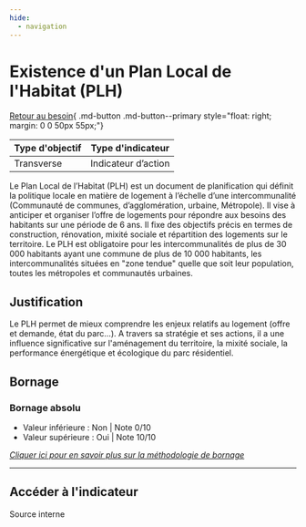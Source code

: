 ```yaml
---
hide:
  - navigation
---
```


# Existence d'un Plan Local de l'Habitat (PLH) 

[Retour au besoin](https://konsilion.github.io/diag360/pages/besoins/bv3){ .md-button .md-button--primary style="float: right; margin: 0 0 50px 55px;"}

|Type d'objectif|Type d'indicateur|
|--|--|
|Transverse|Indicateur d’action|

Le  Plan  Local  de  l’Habitat  (PLH)  est  un  document  de  planification  qui  définit  la politique  locale  en  matière  de  logement  à  l’échelle  d’une  intercommunalité (Communauté de communes, d’agglomération, urbaine, Métropole). Il vise à anticiper et  organiser  l’offre  de  logements  pour  répondre  aux  besoins  des  habitants  sur  une période  de  6  ans.  Il  fixe  des  objectifs  précis  en  termes  de  construction,  rénovation, mixité sociale et répartition des logements sur le territoire. 
Le  PLH  est  obligatoire  pour les intercommunalités de plus de 30 000 habitants ayant une  commune  de  plus  de  10  000  habitants,  les  intercommunalités  situées en "zone tendue"  quelle  que  soit  leur  population,  toutes  les  métropoles  et  communautés urbaines. 

## Justification

Le  PLH  permet  de  mieux  comprendre  les  enjeux  relatifs  au  logement  (offre  et demande,  état  du  parc…).  A  travers  sa  stratégie  et  ses  actions,  il  a  une  influence significative  sur  l'aménagement  du  territoire,  la  mixité  sociale,  la  performance énergétique et écologique du parc résidentiel. 

## Bornage

### Bornage absolu

* Valeur inférieure : Non | Note 0/10
* Valeur supérieure : Oui | Note 10/10
  
*[Cliquer ici pour en savoir plus sur la méthodologie de bornage](https://konsilion.github.io/diag360/pages/indicateurs/methode_bornage)*

---

## Accéder à l'indicateur

Source interne
